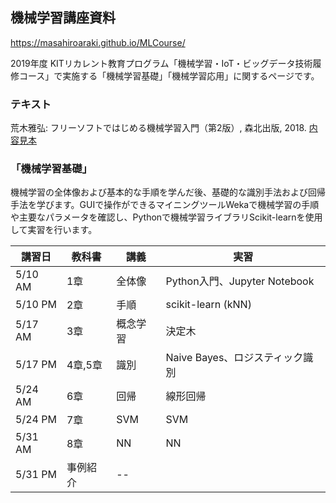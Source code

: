 ## 機械学習講座資料

https://masahiroaraki.github.io/MLCourse/

2019年度 KITリカレント教育プログラム「機械学習・IoT・ビッグデータ技術履修コース」で実施する「機械学習基礎」「機械学習応用」に関するページです。

### テキスト

荒木雅弘: フリーソフトではじめる機械学習入門（第2版）, 森北出版, 2018. <a href="https://www.morikita.co.jp/data/mkj/085212mkj.pdf">内容見本</a>

### 「機械学習基礎」

機械学習の全体像および基本的な手順を学んだ後、基礎的な識別手法および回帰手法を学びます。GUIで操作ができるマイニングツールWekaで機械学習の手順や主要なパラメータを確認し、Pythonで機械学習ライブラリScikit-learnを使用して実習を行います。

|講習日|教科書|講義|実習|
|------|------|----|----|
|5/10 AM | 1章 | 全体像 | Python入門、Jupyter Notebook|
|5/10 PM | 2章 | 手順 | scikit-learn (kNN) |
|5/17 AM | 3章 | 概念学習 | 決定木 |
|5/17 PM | 4章,5章 | 識別 | Naive Bayes、ロジスティック識別|
|5/24 AM | 6章 | 回帰 | 線形回帰|
|5/24 PM | 7章 | SVM | SVM |
|5/31 AM | 8章 | NN | NN|
|5/31 PM | 事例紹介 | -- |

